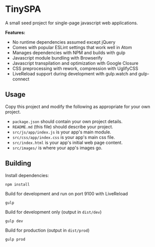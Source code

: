 # TinySPA

A small seed project for single-page javascript web applications.

**Features:**

* No runtime dependencies assumed except jQuery
* Comes with popular ESLint settings that work well in Atom
* Manages dependencies with NPM and builds with gulp
* Javascript module bundling with Browserify
* Javascript transpilation and optimization with Google Closure
* CSS preprocessing with rework, compression with UglifyCSS
* LiveReload support during development with gulp.watch and gulp-connect

## Usage

Copy this project and modify the following as appropriate for your own project.

* `package.json` should contain your own project details.
* `README.md` (this file) should describe your project.
* `src/js/app/index.js` is your app's main module.
* `src/css/app/index.css` is your app's main css file.
* `src/index.html` is your app's initial web page content.
* `src/images/` is where your app's images go.

## Building

Install dependencies:

```
npm install
```

Build for development and run on port 9100 with LiveReload

```
gulp
```

Build for development only (output in `dist/dev`)

```
gulp dev
```

Build for production (output in `dist/prod`)

```
gulp prod
```
